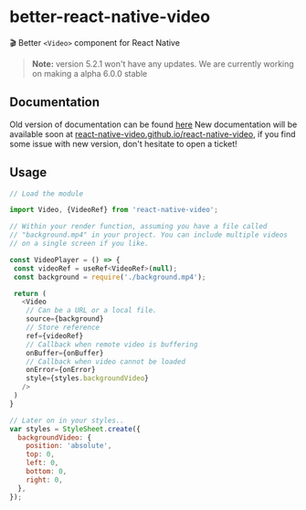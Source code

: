 # better-react-native-video
🎬 Better `<Video>` component for React Native

> **Note:** version 5.2.1 won't have any updates. We are currently working on making a alpha 6.0.0 stable

## Documentation
Old version of documentation can be found [here](https://github.com/react-native-video/react-native-video/tree/v6.0.0-alpha.8)
New documentation will be available soon at [react-native-video.github.io/react-native-video](https://react-native-video.github.io/react-native-video/), if you find some issue with new version, don't hesitate to open a ticket!

## Usage

```javascript
// Load the module

import Video, {VideoRef} from 'react-native-video';

// Within your render function, assuming you have a file called
// "background.mp4" in your project. You can include multiple videos
// on a single screen if you like.

const VideoPlayer = () => {
 const videoRef = useRef<VideoRef>(null);
 const background = require('./background.mp4');

 return (
   <Video 
    // Can be a URL or a local file.
    source={background}
    // Store reference  
    ref={videoRef}
    // Callback when remote video is buffering                                      
    onBuffer={onBuffer}
    // Callback when video cannot be loaded              
    onError={onError}               
    style={styles.backgroundVideo}
   />
 )
}

// Later on in your styles..
var styles = StyleSheet.create({
  backgroundVideo: {
    position: 'absolute',
    top: 0,
    left: 0,
    bottom: 0,
    right: 0,
  },
});
```

